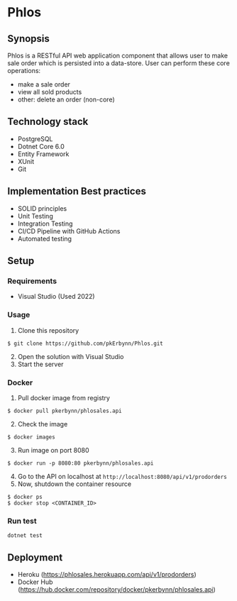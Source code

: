 # Phlos 
## Synopsis
Phlos is a RESTful API web application component that allows user to make sale order which is persisted into a data-store.
User can perform these core operations:
- make a sale order
- view all sold products
- other: delete an order (non-core)

## Technology stack
- PostgreSQL
- Dotnet Core 6.0
- Entity Framework
- XUnit
- Git

## Implementation Best practices
- SOLID principles
- Unit Testing
- Integration Testing
- CI/CD Pipeline with GitHub Actions
- Automated testing

## Setup
### Requirements
- Visual Studio (Used 2022)

### Usage
1.  Clone this repository
```
$ git clone https://github.com/pkErbynn/Phlos.git
```
2. Open the solution with Visual Studio
3. Start the server

### Docker
1. Pull docker image from registry
```
$ docker pull pkerbynn/phlosales.api
```
2. Check the image 
```
$ docker images
```
3. Run image on port 8080
```
$ docker run -p 8080:80 pkerbynn/phlosales.api
```
4. Go to the API on localhost at `http://localhost:8080/api/v1/prodorders`
5. Now, shutdown the container resource 
```
$ docker ps
$ docker stop <CONTAINER_ID>
```

### Run test
```
dotnet test
```

## Deployment
- Heroku (https://phlosales.herokuapp.com/api/v1/prodorders)
- Docker Hub (https://hub.docker.com/repository/docker/pkerbynn/phlosales.api)
